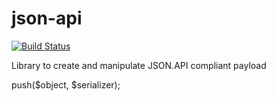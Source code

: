 # json-api

[![Build Status](https://travis-ci.org/zf-fr/zfr-json-api.svg)](https://travis-ci.org/zf-fr/zfr-json-api)

Library to create and manipulate JSON.API compliant payload


<?php

$document   = new Document();
$serializer = new PostSerializer();

$document->push($object, $serializer);
